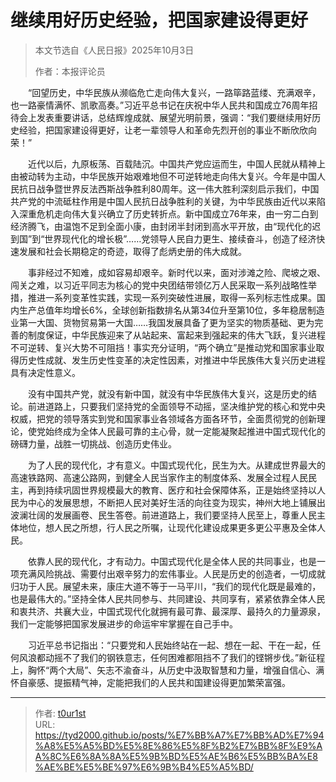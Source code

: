 # 继续用好历史经验，把国家建设得更好


> 本文节选自《人民日报》2025年10月3日
>
> 作者：本报评论员

　　“回望历史，中华民族从濒临危亡走向伟大复兴，一路筚路蓝缕、充满艰辛，也一路豪情满怀、凯歌高奏。”习近平总书记在庆祝中华人民共和国成立76周年招待会上发表重要讲话，总结辉煌成就、展望光明前景，强调：“我们要继续用好历史经验，把国家建设得更好，让老一辈领导人和革命先烈开创的事业不断欣欣向荣！”

　　近代以后，九原板荡、百载陆沉。中国共产党应运而生，中国人民就从精神上由被动转为主动，中华民族开始艰难地但不可逆转地走向伟大复兴。今年是中国人民抗日战争暨世界反法西斯战争胜利80周年。这一伟大胜利深刻启示我们，中国共产党的中流砥柱作用是中国人民抗日战争胜利的关键，为中华民族由近代以来陷入深重危机走向伟大复兴确立了历史转折点。新中国成立76年来，由一穷二白到经济腾飞，由温饱不足到全面小康，由封闭半封闭到高水平开放，由“现代化的迟到国”到“世界现代化的增长极”……党领导人民自力更生、接续奋斗，创造了经济快速发展和社会长期稳定的奇迹，取得了彪炳史册的伟大成就。

　　事非经过不知难，成如容易却艰辛。新时代以来，面对涉滩之险、爬坡之艰、闯关之难，以习近平同志为核心的党中央团结带领亿万人民采取一系列战略性举措，推进一系列变革性实践，实现一系列突破性进展，取得一系列标志性成果。国内生产总值年均增长6%，全球创新指数排名从第34位升至第10位，多年稳居制造业第一大国、货物贸易第一大国……我国发展具备了更为坚实的物质基础、更为完善的制度保证，中华民族迎来了从站起来、富起来到强起来的伟大飞跃，复兴进程不可逆转、复兴大势不可阻挡！事实充分证明，“两个确立”是推动党和国家事业取得历史性成就、发生历史性变革的决定性因素，对推进中华民族伟大复兴历史进程具有决定性意义。

　　没有中国共产党，就没有新中国，就没有中华民族伟大复兴，这是历史的结论。前进道路上，只要我们坚持党的全面领导不动摇，坚决维护党的核心和党中央权威，把党的领导落实到党和国家事业各领域各方面各环节，全面贯彻党的创新理论，使党始终成为全体人民最可靠的主心骨，就一定能凝聚起推进中国式现代化的磅礴力量，战胜一切挑战、创造历史伟业。

　　为了人民的现代化，才有意义。中国式现代化，民生为大。从建成世界最大的高速铁路网、高速公路网，到健全人民当家作主的制度体系、发展全过程人民民主，再到持续巩固世界规模最大的教育、医疗和社会保障体系，正是始终坚持以人民为中心的发展思想，不断把人民对美好生活的向往变为现实，神州大地上铺展出波澜壮阔的发展画卷、民生答卷。前进道路上，我们要坚持人民至上，尊重人民主体地位，想人民之所想，行人民之所嘱，让现代化建设成果更多更公平惠及全体人民。

　　依靠人民的现代化，才有动力。中国式现代化是全体人民的共同事业，也是一项充满风险挑战、需要付出艰辛努力的宏伟事业。人民是历史的创造者，一切成就归功于人民。展望未来，康庄大道不等于一马平川，“我们的现代化既是最难的，也是最伟大的。”坚持全体人民共同参与、共同建设、共同享有，紧紧依靠全体人民和衷共济、共襄大业，中国式现代化就拥有最可靠、最深厚、最持久的力量源泉，我们一定能够把国家发展进步的命运牢牢掌握在自己手中。

　　习近平总书记指出：“只要党和人民始终站在一起、想在一起、干在一起，任何风浪都动摇不了我们的钢铁意志，任何困难都阻挡不了我们的铿锵步伐。”新征程上，胸怀“两个大局”、矢志不渝奋斗，从历史中汲取智慧和力量，增强自信心、满怀自豪感、提振精气神，定能把我们的人民共和国建设得更加繁荣富强。

---

> 作者: [t0ur1st](https://github.com/tyd2000)  
> URL: https://tyd2000.github.io/posts/%E7%BB%A7%E7%BB%AD%E7%94%A8%E5%A5%BD%E5%8E%86%E5%8F%B2%E7%BB%8F%E9%AA%8C%E6%8A%8A%E5%9B%BD%E5%AE%B6%E5%BB%BA%E8%AE%BE%E5%BE%97%E6%9B%B4%E5%A5%BD/  

